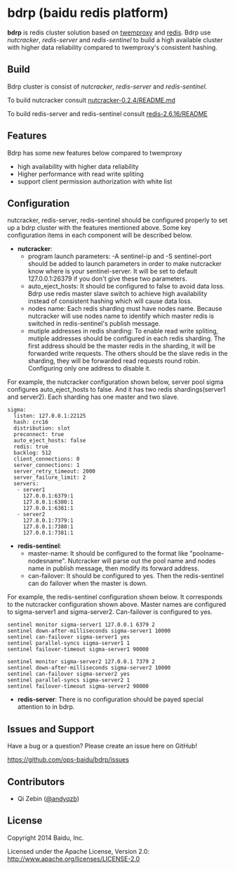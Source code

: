 # bdrp (baidu redis platform)

**bdrp** is redis cluster solution based on [twemproxy](https://github.com/twitter/twemproxy) and [redis](http://redis.io/). Bdrp use _nutcracker_, _redis-server_ and _redis-sentinel_ to build a high available cluster with higher data reliability compared to twemproxy's  consistent hashing.

## Build

Bdrp cluster is consist of _nutcracker_, _redis-server_ and _redis-sentinel_.

To build nutcracker consult [nutcracker-0.2.4/README.md](nutcracker-0.2.4/README.md)

To build redis-server and redis-sentinel consult [redis-2.6.16/README](redis-2.6.16/README)

## Features

Bdrp has some new features below compared to twemproxy

+ high availability with higher data reliability
+ Higher performance with read write spliting
+ support client permission authorization with white list

## Configuration

nutcracker, redis-server, redis-sentinel should be configured properly to set up a bdrp cluster with the features mentioned above. Some key configuration items in each component will be described below.

+ **nutcracker**: 
  + program launch parameters: -A sentinel-ip and -S sentinel-port should be added to launch parameters in order to make nutcracker know where is your sentinel-server. It will be set to default 127.0.0.1:26379 if you don't give these two parameters.
  + auto\_eject\_hosts: It should be configured to false to avoid data loss. Bdrp use redis master slave switch to achieve high availability instead of consistent hashing which will cause data loss.
  + nodes name: Each redis sharding must have nodes name. Because nutcracker will use nodes name to identify which master redis is switched in redis-sentinel's publish message. 
  + mutiple addresses in redis sharding: To enable read write spliting, mutiple addresses should be configured in each redis sharding. The first address should be the master redis in the sharding, it will be forwarded write requests. The others should be the slave redis in the sharding, they will be forwarded read requests round robin. Configuring only one address to disable it.


For example, the nutcracker configuration shown below, server pool sigma configures auto\_eject\_hosts to false. And it has two redis shardings(server1 and server2). Each sharding has one master and two slave.

    sigma:
      listen: 127.0.0.1:22125
      hash: crc16
      distribution: slot
      preconnect: true
      auto_eject_hosts: false
      redis: true
      backlog: 512
      client_connections: 0
      server_connections: 1
      server_retry_timeout: 2000
      server_failure_limit: 2
      servers:
       - server1
         127.0.0.1:6379:1
         127.0.0.1:6380:1
         127.0.0.1:6381:1
       - server2
         127.0.0.1:7379:1
         127.0.0.1:7380:1
         127.0.0.1:7381:1

+ **redis-sentinel**: 
  + master-name: It should be configured to the format like "poolname-nodesname". Nutcracker will parse out the pool name and nodes name in publish message, then modify its forward address.
  + can-failover: It should be configured to yes. Then the redis-sentinel can do failover when the master is down.

For example, the redis-sentinel configuration shown below. It corresponds to the nutcracker configuration shown above. Master names are configured to sigma-server1 and sigma-server2. Can-failover is configured to yes.

    sentinel monitor sigma-server1 127.0.0.1 6379 2
    sentinel down-after-milliseconds sigma-server1 10000 
    sentinel can-failover sigma-server1 yes
    sentinel parallel-syncs sigma-server1 1
    sentinel failover-timeout sigma-server1 90000

    sentinel monitor sigma-server2 127.0.0.1 7379 2
    sentinel down-after-milliseconds sigma-server2 10000 
    sentinel can-failover sigma-server2 yes
    sentinel parallel-syncs sigma-server2 1
    sentinel failover-timeout sigma-server2 90000

+ **redis-server**: There is no configuration should be payed special attention to in bdrp. 


## Issues and Support

Have a bug or a question? Please create an issue here on GitHub!

https://github.com/ops-baidu/bdrp/issues

## Contributors

* Qi Zebin ([@andyqzb](http://weibo.com/andyqzb))

## License

Copyright 2014 Baidu, Inc.

Licensed under the Apache License, Version 2.0: http://www.apache.org/licenses/LICENSE-2.0
